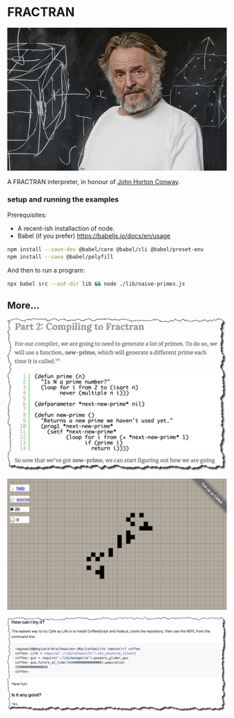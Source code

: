 # FRACTRAN

![John Horton Conway at the blackboard](assets/Conway_1k.jpg)

A FRACTRAN interpreter, in honour of [John Horton Conway](https://www.math.princeton.edu/people/john-conway).

### setup and running the examples

Prerequisites:

- A recent-ish installaction of node.
- Babel (if you prefer) https://babeljs.io/docs/en/usage

```bash
npm install --save-dev @babel/core @babel/cli @babel/preset-env
npm install --save @babel/polyfill
```

And then to run a program:

```bash
npx babel src --out-dir lib && node ./lib/naive-primes.js
```

## More...

[![Building Fizzbuzz in Fractran from the Bottom Up](assets/compiling-to-fractran.png)](https://malisper.me/building-fizzbuzz-fractran-bottom/)

[![HashLife, in the browser](assets/raganwald-hashlife.png)](http://raganwald.com/hashlife/)

[![Gosper’s HashLife in Literate CoffeeScript](assets/cafe-au-life.png)](https://github.com/raganwald/cafeaulife)

